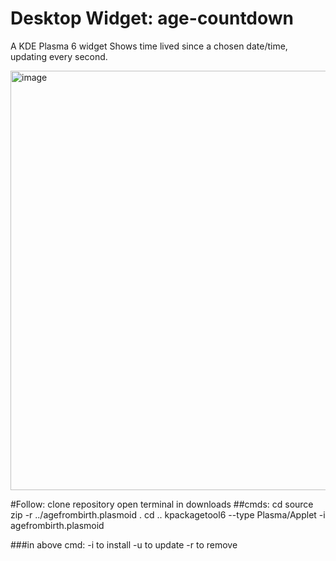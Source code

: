 # Desktop Widget: age-countdown
A KDE Plasma 6 widget Shows time lived since a chosen date/time, updating every second.

<img width="1002" height="671" alt="image" src="https://github.com/user-attachments/assets/481f87dd-1398-469e-94a2-5306f37ab4c7" />

#Follow:
clone repository
open terminal in downloads
##cmds:
cd source
zip -r ../agefrombirth.plasmoid . 
cd ..
kpackagetool6 --type Plasma/Applet -i agefrombirth.plasmoid 

###in above cmd:
-i to install
-u to update
-r to remove
